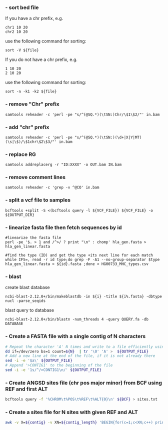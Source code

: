 ####

### - sort bed file

If you have a chr prefix, e.g.
```
chr1 10 20
chr2 10 20
```

use the following command for sorting:
```
sort -V ${file}
```

If you do not have a chr prefix, e.g.

```
1 10 20
2 10 20
```

use the following command for sorting:
```
sort -n -k1 -k2 ${file}
```
### - remove "Chr" prefix
```
samtools reheader -c 'perl -pe "s/^(@SQ.*)(\tSN:)Chr/\$1\$2/"' in.bam
```

### - add "chr" prefix
```
samtools reheader -c 'perl -pe "s/^(@SQ.*)(\tSN:)(\d+|X|Y|MT)(\s|\$)/\$1chr\$2\$3/"' in.bam
```

### - replace RG
```
samtools addreplacerg -r "ID:XXXX" -o OUT.bam IN.bam
```

### - remove comment lines
```
samtools reheader -c 'grep -v ^@CO' in.bam
```


### - split a vcf file to samples
```
bcftools +split -S <(bcftools query -l ${VCF_FILE}) ${VCF_FILE} -o ${OUTPUT_DIR}
```

### - linearize fasta file then fetch sequences by id
```
#linearize the fasta file 
perl -pe '$. > 1 and /^>/ ? print "\n" : chomp' hla_gen.fasta > hla_gen_linear.fasta

#find the type (ID) and get the type +its next line for each match
while IFS=, read -r id type;do grep -F -A1 --no-group-separator $type hla_gen_linear.fasta > ${id}.fasta ;done < HG00733_MHC_types.csv 
```

### - blast

create blast database
```
ncbi-blast-2.12.0+/bin/makeblastdb -in ${i} -title ${i%.fasta} -dbtype nucl -parse_seqids
```

blast query to database
```
ncbi-blast-2.12.0+/bin/blastn -num_threads 4 -query QUERY.fa -db DATABASE 
```


### - Create a FASTA file with a single contig of N characters

```bash
# Repeat the character 'A' N times and write to a file efficiently using "dd"
dd if=/dev/zero bs=1 count=${N}  | tr '\0' 'A' >  ${OUTPUT_FILE}
# Add a new line at the end of the file, if it is not already there
sed -i -e '$a\' ${OUTPUT_FILE} 
# Append '>CONTIG1' to the beginning of the file
sed -i -e '1s/^/>CONTIG1\n/' ${OUTPUT_FILE}
```


### - Create ANGSD sites file (chr pos major minor) from BCF using REF and first ALT 

```bash
bcftools query -f '%CHROM\t%POS\t%REF\t%ALT{0}\n' ${BCF} > sites.txt
```



### - Create a sites file for N sites with given REF and ALT

```bash
awk -v X=${contig} -v XN=${contig_length} 'BEGIN{for(c=1;c<XN;c++) printf "X\t%d\tA\tC\n",c}' > ${output}
```